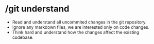 # /git understand

- Read and understand all uncommited changes in the git repository.
- Ignore any markdown files, we are interested only on code changes.
- Think hard and understand how the changes affect the existing codebase.
